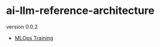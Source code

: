 # ai-llm-reference-architecture

version 0.0.2


- [MLOps Training](https://github.com/ksatola/cerebro-agh)

